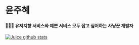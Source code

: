 <!--### Hello Juice World👋-->
# 윤주혜
#### 👩🏻‍💻 유저지향 서비스와 예쁜 서비스 모두 잡고 싶어하는 사냥꾼 개발자

[![Juice github stats](https://github-readme-stats.vercel.app/api?username=yoonjoohye)](https://github.com/yoonjoohye/github-readme-stats)

<!--![image](https://user-images.githubusercontent.com/26542929/90670351-07a97180-e28e-11ea-8d77-05332a666822.png)-->

<!--
**yoonjoohye/yoonjoohye** is a ✨ _special_ ✨ repository because its `README.md` (this file) appears on your GitHub profile.

Here are some ideas to get you started:

- 🔭 I’m currently working on ...
- 🌱 I’m currently learning ...
- 👯 I’m looking to collaborate on ...
- 🤔 I’m looking for help with ...
- 💬 Ask me about ...
- 📫 How to reach me: ...
- 😄 Pronouns: ...
- ⚡ Fun fact: ...
-->
